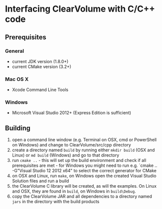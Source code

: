 Interfacing ClearVolume with C/C++ code
=======================================

## Prerequisites

### General

* current JDK version (1.8.0+)
* current CMake version (3.2+)

### Mac OS X

* Xcode Command Line Tools

### Windows

* Microsoft Visual Studio 2012+ (Express Edition is sufficient)


## Building

1. open a command line window (e.g. Terminal on OSX, cmd or PowerShell on Windows) and change to ClearVolume/src/cpp directory
2. create a directory named `build` by running either `mkdir build` (OSX and Linux) or `md build` (Windows) and go to that directory
3. run `cmake ..` - this will set up the build environment and check if all prerequisites are met - for Windows you might need to run e.g. `cmake .. -G"Visual Studio 12 2012 x64" to select the correct generator for CMake
4. on OSX and Linux, run `make`, on Windows open the created Visual Studio Solution files and run a build
5. the ClearVolume C library will be created, as will the examples. On Linux and OSX, they are found in `build`, on Windows in `build\Debug`.
6. copy the ClearVolume JAR and all dependencies to a directory named `jars` in the directory with the build products
